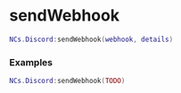 # sendWebhook

```lua
NCs.Discord:sendWebhook(webhook, details)
```

### Examples

```lua
NCs.Discord:sendWebhook(TODO)
```
